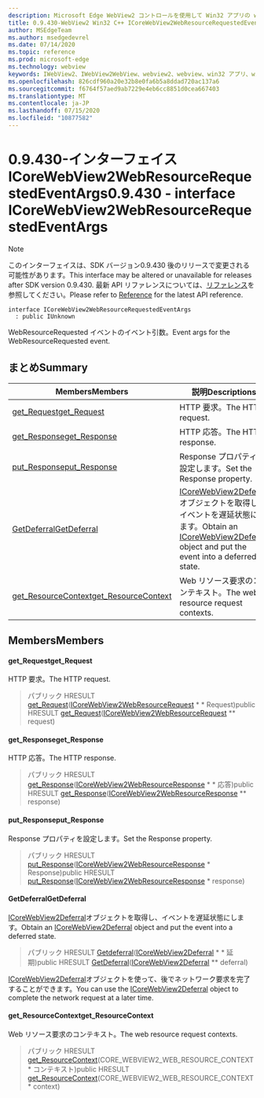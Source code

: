 ```yaml
---
description: Microsoft Edge WebView2 コントロールを使用して Win32 アプリの web コンテンツをホストする
title: 0.9.430-WebView2 Win32 C++ ICoreWebView2WebResourceRequestedEventArgs
author: MSEdgeTeam
ms.author: msedgedevrel
ms.date: 07/14/2020
ms.topic: reference
ms.prod: microsoft-edge
ms.technology: webview
keywords: IWebView2、IWebView2WebView、webview2、webview、win32 アプリ、win32、edge、ICoreWebView2、ICoreWebView2Host、browser control、edge html
ms.openlocfilehash: 826cdf960a20e32b8e0fa6b5a8ddad720ac137a6
ms.sourcegitcommit: f6764f57aed9ab7229e4eb6cc8851d0cea667403
ms.translationtype: MT
ms.contentlocale: ja-JP
ms.lasthandoff: 07/15/2020
ms.locfileid: "10877582"
---
```

# <span data-ttu-id="7e216-104">0.9.430-インターフェイス ICoreWebView2WebResourceRequestedEventArgs</span><span class="sxs-lookup"><span data-stu-id="7e216-104">0.9.430 - interface ICoreWebView2WebResourceRequestedEventArgs</span></span> 

> [!NOTE]
> <span data-ttu-id="7e216-105">このインターフェイスは、SDK バージョン0.9.430 後のリリースで変更される可能性があります。</span><span class="sxs-lookup"><span data-stu-id="7e216-105">This interface may be altered or unavailable for releases after SDK version 0.9.430.</span></span> <span data-ttu-id="7e216-106">最新 API リファレンスについては、[リファレンス](../../../webview2-api-reference.md)を参照してください。</span><span class="sxs-lookup"><span data-stu-id="7e216-106">Please refer to [Reference](../../../webview2-api-reference.md) for the latest API reference.</span></span>

```
interface ICoreWebView2WebResourceRequestedEventArgs
  : public IUnknown
```

<span data-ttu-id="7e216-107">WebResourceRequested イベントのイベント引数。</span><span class="sxs-lookup"><span data-stu-id="7e216-107">Event args for the WebResourceRequested event.</span></span>

## <span data-ttu-id="7e216-108">まとめ</span><span class="sxs-lookup"><span data-stu-id="7e216-108">Summary</span></span>

 <span data-ttu-id="7e216-109">Members</span><span class="sxs-lookup"><span data-stu-id="7e216-109">Members</span></span>                        | <span data-ttu-id="7e216-110">説明</span><span class="sxs-lookup"><span data-stu-id="7e216-110">Descriptions</span></span>
--------------------------------|---------------------------------------------
[<span data-ttu-id="7e216-111">get_Request</span><span class="sxs-lookup"><span data-stu-id="7e216-111">get_Request</span></span>](#get_request) | <span data-ttu-id="7e216-112">HTTP 要求。</span><span class="sxs-lookup"><span data-stu-id="7e216-112">The HTTP request.</span></span>
[<span data-ttu-id="7e216-113">get_Response</span><span class="sxs-lookup"><span data-stu-id="7e216-113">get_Response</span></span>](#get_response) | <span data-ttu-id="7e216-114">HTTP 応答。</span><span class="sxs-lookup"><span data-stu-id="7e216-114">The HTTP response.</span></span>
[<span data-ttu-id="7e216-115">put_Response</span><span class="sxs-lookup"><span data-stu-id="7e216-115">put_Response</span></span>](#put_response) | <span data-ttu-id="7e216-116">Response プロパティを設定します。</span><span class="sxs-lookup"><span data-stu-id="7e216-116">Set the Response property.</span></span>
[<span data-ttu-id="7e216-117">GetDeferral</span><span class="sxs-lookup"><span data-stu-id="7e216-117">GetDeferral</span></span>](#getdeferral) | <span data-ttu-id="7e216-118">[ICoreWebView2Deferral](ICoreWebView2Deferral.md)オブジェクトを取得し、イベントを遅延状態にします。</span><span class="sxs-lookup"><span data-stu-id="7e216-118">Obtain an [ICoreWebView2Deferral](ICoreWebView2Deferral.md) object and put the event into a deferred state.</span></span>
[<span data-ttu-id="7e216-119">get_ResourceContext</span><span class="sxs-lookup"><span data-stu-id="7e216-119">get_ResourceContext</span></span>](#get_resourcecontext) | <span data-ttu-id="7e216-120">Web リソース要求のコンテキスト。</span><span class="sxs-lookup"><span data-stu-id="7e216-120">The web resource request contexts.</span></span>

## <span data-ttu-id="7e216-121">Members</span><span class="sxs-lookup"><span data-stu-id="7e216-121">Members</span></span>

#### <span data-ttu-id="7e216-122">get_Request</span><span class="sxs-lookup"><span data-stu-id="7e216-122">get_Request</span></span> 

<span data-ttu-id="7e216-123">HTTP 要求。</span><span class="sxs-lookup"><span data-stu-id="7e216-123">The HTTP request.</span></span>

> <span data-ttu-id="7e216-124">パブリック HRESULT [get_Request](#get_request)([ICoreWebView2WebResourceRequest](ICoreWebView2WebResourceRequest.md) \* \* Request)</span><span class="sxs-lookup"><span data-stu-id="7e216-124">public HRESULT [get_Request](#get_request)([ICoreWebView2WebResourceRequest](ICoreWebView2WebResourceRequest.md) \*\* request)</span></span>

#### <span data-ttu-id="7e216-125">get_Response</span><span class="sxs-lookup"><span data-stu-id="7e216-125">get_Response</span></span> 

<span data-ttu-id="7e216-126">HTTP 応答。</span><span class="sxs-lookup"><span data-stu-id="7e216-126">The HTTP response.</span></span>

> <span data-ttu-id="7e216-127">パブリック HRESULT [get_Response](#get_response)([ICoreWebView2WebResourceResponse](ICoreWebView2WebResourceResponse.md) \* \* 応答)</span><span class="sxs-lookup"><span data-stu-id="7e216-127">public HRESULT [get_Response](#get_response)([ICoreWebView2WebResourceResponse](ICoreWebView2WebResourceResponse.md) \*\* response)</span></span>

#### <span data-ttu-id="7e216-128">put_Response</span><span class="sxs-lookup"><span data-stu-id="7e216-128">put_Response</span></span> 

<span data-ttu-id="7e216-129">Response プロパティを設定します。</span><span class="sxs-lookup"><span data-stu-id="7e216-129">Set the Response property.</span></span>

> <span data-ttu-id="7e216-130">パブリック HRESULT [put_Response](#put_response)([ICoreWebView2WebResourceResponse](ICoreWebView2WebResourceResponse.md) \* Response)</span><span class="sxs-lookup"><span data-stu-id="7e216-130">public HRESULT [put_Response](#put_response)([ICoreWebView2WebResourceResponse](ICoreWebView2WebResourceResponse.md) \* response)</span></span>

#### <span data-ttu-id="7e216-131">GetDeferral</span><span class="sxs-lookup"><span data-stu-id="7e216-131">GetDeferral</span></span> 

<span data-ttu-id="7e216-132">[ICoreWebView2Deferral](ICoreWebView2Deferral.md)オブジェクトを取得し、イベントを遅延状態にします。</span><span class="sxs-lookup"><span data-stu-id="7e216-132">Obtain an [ICoreWebView2Deferral](ICoreWebView2Deferral.md) object and put the event into a deferred state.</span></span>

> <span data-ttu-id="7e216-133">パブリック HRESULT [Getdeferral](#getdeferral)([ICoreWebView2Deferral](ICoreWebView2Deferral.md) \* \* 延期)</span><span class="sxs-lookup"><span data-stu-id="7e216-133">public HRESULT [GetDeferral](#getdeferral)([ICoreWebView2Deferral](ICoreWebView2Deferral.md) \*\* deferral)</span></span>

<span data-ttu-id="7e216-134">[ICoreWebView2Deferral](ICoreWebView2Deferral.md)オブジェクトを使って、後でネットワーク要求を完了することができます。</span><span class="sxs-lookup"><span data-stu-id="7e216-134">You can use the [ICoreWebView2Deferral](ICoreWebView2Deferral.md) object to complete the network request at a later time.</span></span>

#### <span data-ttu-id="7e216-135">get_ResourceContext</span><span class="sxs-lookup"><span data-stu-id="7e216-135">get_ResourceContext</span></span> 

<span data-ttu-id="7e216-136">Web リソース要求のコンテキスト。</span><span class="sxs-lookup"><span data-stu-id="7e216-136">The web resource request contexts.</span></span>

> <span data-ttu-id="7e216-137">パブリック HRESULT [get_ResourceContext](#get_resourcecontext)(CORE_WEBVIEW2_WEB_RESOURCE_CONTEXT \* コンテキスト)</span><span class="sxs-lookup"><span data-stu-id="7e216-137">public HRESULT [get_ResourceContext](#get_resourcecontext)(CORE_WEBVIEW2_WEB_RESOURCE_CONTEXT \* context)</span></span>

